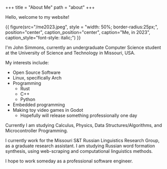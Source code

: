 +++
title = "About Me"
path = "about"
+++

Hello, welcome to my website!

{{ figure(src="/me2023.jpeg",
          style = "width: 50%; border-radius:25px;",
          position="center",
          caption_position="center",
          caption="Me, in 2023",
          caption_style="font-style: italic;") }}

I'm John Simmons, currently an undergraduate Computer Science student at the University of Science and Technology in Missouri, USA.

My interests include:

* Open Source Software
* Linux, specifically Arch
* Programming
  * Rust
  * C++
  * Python
* Embedded programming
* Making toy video games in Godot
  * Hopefully will release something professionally one day

Currently I am studying Calculus, Physics, Data Structures/Algorithms, and Microcontroller Programming.

I currently work for the Missouri S&T Russian Linguistics Research Group, as a graduate research assistant. I am studying Russian word formation synthesis, using web-scraping and computational linguistics methods.

I hope to work someday as a professional software engineer.
